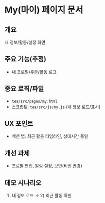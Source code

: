 # My(마이) 페이지 문서

## 개요
내 정보/활동/설정 화면.

## 주요 기능(추정)
- 내 프로필/주문/활동 로그

## 중요 로직/파일
- `tea/src/pages/my.html`
- 스크립트: `tea/src/js/my.js` (내 정보 로드/표시)

## UX 포인트
- 섹션 탭, 최근 활동 타임라인, 상대시간 통일

## 개선 과제
- 프로필 편집, 알림 설정, 보안(비번 변경)

## 데모 시나리오
1) 내 정보 로드 → 2) 최근 활동 확인
